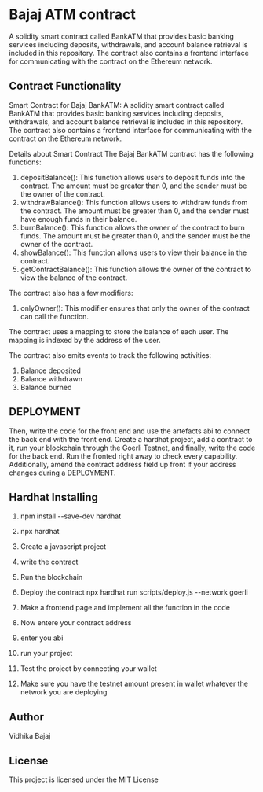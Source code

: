 # Bajaj ATM contract
A solidity smart contract called BankATM that provides basic banking services including deposits, withdrawals, and account balance retrieval is included in this repository. The contract also contains a frontend interface for communicating with the contract on the Ethereum network.





## Contract Functionality


Smart Contract for Bajaj BankATM:
A solidity smart contract called BankATM that provides basic banking services including deposits, withdrawals, and account balance retrieval is included in this repository. The contract also contains a frontend interface for communicating with the contract on the Ethereum network.

Details about Smart Contract 
The Bajaj BankATM contract has the following functions:

1. depositBalance(): This function allows users to deposit funds into the contract. The amount must be greater than 0, and the sender must be the owner of the contract.
2. withdrawBalance(): This function allows users to withdraw funds from the contract. The amount must be greater than 0, and the sender must have enough funds in their balance.
3. burnBalance(): This function allows the owner of the contract to burn funds. The amount must be greater than 0, and the sender must be the owner of the contract.
4. showBalance(): This function allows users to view their balance in the contract.
5. getContractBalance(): This function allows the owner of the contract to view the balance of the contract.

The contract also has a few modifiers:
1. onlyOwner(): This modifier ensures that only the owner of the contract can call the function.

The contract uses a mapping to store the balance of each user. The mapping is indexed by the address of the user.

The contract also emits events to track the following activities:
1. Balance deposited
2. Balance withdrawn
3. Balance burned

## DEPLOYMENT
Then, write the code for the front end and use the artefacts abi to connect the back end with the front end. Create a hardhat project, add a contract to it, run your blockchain through the Goerli Testnet, and finally, write the code for the back end.
Run the fronted right away to check every capability. 
Additionally, amend the contract address field up front if your address changes during a DEPLOYMENT.
## Hardhat Installing

1. npm install --save-dev hardhat

2. npx hardhat 

3. Create a javascript project 

4. write the contract 

5. Run the blockchain

6. Deploy the contract 
   npx hardhat run scripts/deploy.js --network goerli 

7. Make a frontend page and implement all the function in the code 

8. Now entere your contract address
   
9. enter you abi
    
11. run your project
    
13. Test the project by connecting your wallet
    
15. Make sure you have the testnet amount present in wallet whatever the network you are deploying


## Author
Vidhika Bajaj

## License
This project is licensed under the MIT License
